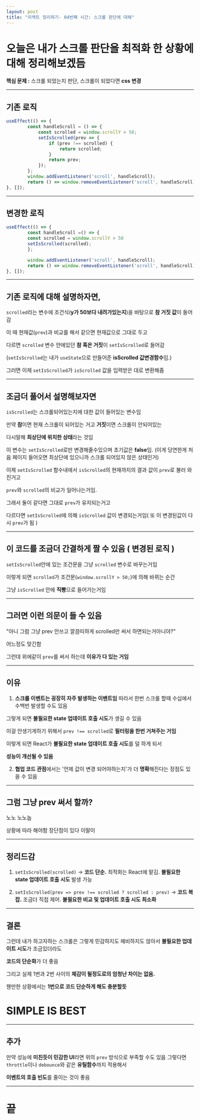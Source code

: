 ```yaml
---
layout: post
title: "리엑트 정리하기- 04번째 시간: 스크롤 판단에 대해"
---
```


# 오늘은 내가 스크롤 판단을 최적화 한 상황에 대해 정리해보겠듬

**핵심 문제 :** 스크롤 되었는지 판단, 스크롤이 되었다면 **css 변경**

---
  
## 기존 로직

```js
useEffect(() => {
        const handleScroll = () => {
            const scrolled = window.scrollY > 50;
            setIsScrolled(prev => {
                if (prev !== scrolled) {
                    return scrolled;
                }
                return prev;
            });
        };
        window.addEventListener('scroll', handleScroll);
        return () => window.removeEventListener('scroll', handleScroll);
}, []);
````

---

## 변경한 로직

```js
useEffect(() => {
        const handleScroll =() => {
        const scrolled = window.scrollY > 50
        setIsScrolled(scrolled);
        };

        window.addEventListener('scroll', handleScroll);
        return () => window.removeEventListener('scroll', handleScroll);
}, []);
```

---

## 기존 로직에 대해 설명하자면,

`scrolled`라는 변수에 조건식(**y가 50보다 내려가있는지**)을 바탕으로 **참 거짓 값**이 들어감

이 때 현재값(`prev`)과 비교를 해서 같으면 현재값으로 그대로 두고

다르면 `scrolled` 변수 안에있던 **참 혹은 거짓**이 `setIsScrolled`로 들어감

(`setIsScrolled`는 내가 `useState`으로 만들어준 **isScrolled 값변경함수**임.)

그러면 이제 `setIsScrolled`가 `isScrolled` 값을 입력받은 대로 변환해줌

---

## 조금더 풀어서 설명해보자면

`isScrolled`는 스크롤되어있는지에 대한 값이 들어있는 변수임

만약 **참**이면 현재 스크롤이 되어있는 거고 **거짓**이면 스크롤이 안되어있는

다시말해 **최상단에 위치한 상태**라는 것임

이 변수는 `setIsScrolled`로만 변경해줄수있으며 초기값은 **false**임.
(이게 당연한게 처음 페이지 들어오면 최상단에 있으니까 스크롤 되어있지 않은 상태인거)

이제 `setIsScrolled` 함수내에서 `isScrolled`의 현재까지의 결과 값이 `prev`로 불러 와진거고

`prev`와 `scrolled`의 비교가 일어나는거임.

그래서 둘이 같다면 그대로 `prev`가 유지되는거고

다르다면 `setIsScrolled`에 의해 `isScrolled` 값이 변경되는거임( 또 이 변경된값이 다시 `prev`가 됨 )

---

## 이 코드를 조금더 간결하게 짤 수 있음 ( 변경된 로직 )

`setIsScrolled`안에 있는 조건문을 그냥 `scrolled` 변수로 바꾸는거임

이렇게 되면 `scrolled`가 조건문(`window.scrollY > 50;`)에 의해 바뀌는 순간

그냥 `isScrolled` 안에 **직빵**으로 들어가는거임

---

## 그러면 이런 의문이 들 수 있음

"아니 그럼 그냥 prev 안쓰고 깔끔띠하게 scrolled만 써서 하면되는거아니야?"

어느정도 맞긴함

그런데 위에같이 `prev`를 써서 하는데 **이유가 다 있는 거임**

---

## 이유

1. **스크롤 이벤트는 굉장히 자주 발생하는 이벤트임**
   따라서 한번 스크롤 할때 수십에서 수백번 발생할 수도 있음

그렇게 되면 **불필요한 state 업데이트 호출 시도**가 생길 수 있음

이걸 안생기게하기 위해서 `prev !== scrolled`로 **필터링을 한번 거쳐주는 거임**

이렇게 되면 React가 **불필요한 state 업데이트 호출 시도**를 덜 하게 되서

**성능이 개선될 수 있음**

2. **협업 코드 관점**에서는 '언제 값이 변경 되어야하는지'가 더 **명확**해진다는 장점도 있을 수 있음

---

## 그럼 그냥 prev 써서 할까?

노노 노노놉

상황에 따라 해야함
장단점이 있다 이말이

---

## 정리드감

1. `setIsScrolled(scrolled)`
   -> **코드 단순.** 최적화는 React에 맡김. **불필요한 state 업데이트 호출 시도** 발생 가능

2. `setIsScrolled(prev => prev !== scrolled ? scrolled : prev)`
   -> **코드 복잡.** 조금더 직접 제어. **불필요한 비교 및 업데이트 호출 시도 최소화**

---

## 결론

그런데 내가 하고자하는 스크롤은 그렇게 민감하지도 헤비하지도 않아서 **불필요한 업데이트 시도**가 조금있더라도

**코드의 단순화**가 더 좋음

그리고 실제 1번과 2번 사이의 **체감이 될정도로의 엄청난 차이는 없음.**

웬만한 상황에서는 **1번으로 코드 단순하게 해도 충분할듯**

# SIMPLE IS BEST

---

## 추가 

만약 성능에 **미친듯이 민감한 UI**라면 위의 `prev` 방식으로 부족할 수도 있음
그렇다면
`throttle`이나 `debounce`와 같은 **유틸함수**까지 적용해서

**이벤트의 호출 빈도**를 줄이는 것이 좋음

---

# 끝

